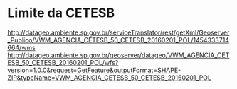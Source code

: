 
# Limite da CETESB
http://datageo.ambiente.sp.gov.br/serviceTranslator/rest/getXml/Geoserver_Publico/VWM_AGENCIA_CETESB_50_CETESB_20160201_POL/1454333714664/wms
http://datageo.ambiente.sp.gov.br/geoserver/datageo/VWM_AGENCIA_CETESB_50_CETESB_20160201_POL/wfs?version=1.0.0&request=GetFeature&outputFormat=SHAPE-ZIP&typeName=VWM_AGENCIA_CETESB_50_CETESB_20160201_POL
